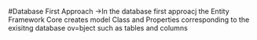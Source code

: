 #Database First Approach
->In the database first approacj the Entity Framework Core creates model Class and Properties corresponding to the exisitng database ov=bject 
such as tables and columns 